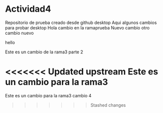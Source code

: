 # Actividad4
 Repositorio de prueba creado desde github desktop
 Aqui algunos cambios para probar desktop
 Hola cambio en la ramaprueba
  Nuevo cambio
  otro cambio nuevo

  hello

  Este es un cambio de la rama3 parte 2


<<<<<<< Updated upstream
  Este es un cambio para la rama3
=======
  Este es un cambio para la rama3
 cambio 4
>>>>>>> Stashed changes
